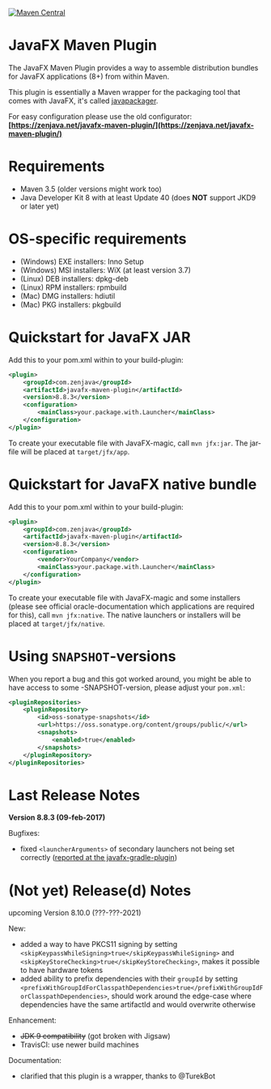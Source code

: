 [![Maven Central](https://img.shields.io/maven-central/v/com.zenjava/javafx-maven-plugin.svg)](https://maven-badges.herokuapp.com/maven-central/com.zenjava/javafx-maven-plugin)



JavaFX Maven Plugin
===================

The JavaFX Maven Plugin provides a way to assemble distribution bundles for JavaFX applications (8+) from within Maven.

This plugin is essentially a Maven wrapper for the packaging tool that comes with JavaFX, it's called [javapackager](https://docs.oracle.com/javase/9/tools/javapackager.htm).
 
For easy configuration please use the old configurator:
**[https://zenjava.net/javafx-maven-plugin/](https://zenjava.net/javafx-maven-plugin/)**



Requirements
============
* Maven 3.5 (older versions might work too)
* Java Developer Kit 8 with at least Update 40 (does **NOT** support JKD9 or later yet)



OS-specific requirements
========================
* (Windows) EXE installers: Inno Setup
* (Windows) MSI installers: WiX (at least version 3.7)
* (Linux) DEB installers: dpkg-deb
* (Linux) RPM installers: rpmbuild
* (Mac) DMG installers: hdiutil
* (Mac) PKG installers: pkgbuild



Quickstart for JavaFX JAR
=========================

Add this to your pom.xml within to your build-plugin:

```xml
<plugin>
    <groupId>com.zenjava</groupId>
    <artifactId>javafx-maven-plugin</artifactId>
    <version>8.8.3</version>
    <configuration>
        <mainClass>your.package.with.Launcher</mainClass>
    </configuration>
</plugin>
```

To create your executable file with JavaFX-magic, call `mvn jfx:jar`. The jar-file will be placed at `target/jfx/app`.



Quickstart for JavaFX native bundle
===================================

Add this to your pom.xml within to your build-plugin:

```xml
<plugin>
    <groupId>com.zenjava</groupId>
    <artifactId>javafx-maven-plugin</artifactId>
    <version>8.8.3</version>
    <configuration>
        <vendor>YourCompany</vendor>
        <mainClass>your.package.with.Launcher</mainClass>
    </configuration>
</plugin>
```

To create your executable file with JavaFX-magic and some installers (please see official oracle-documentation which applications are required for this), call `mvn jfx:native`. The native launchers or installers will be placed at `target/jfx/native`.


Using `SNAPSHOT`-versions
=========================
When you report a bug and this got worked around, you might be able to have access to some -SNAPSHOT-version, please adjust your `pom.xml`:

```xml
<pluginRepositories>
    <pluginRepository>
        <id>oss-sonatype-snapshots</id>
        <url>https://oss.sonatype.org/content/groups/public/</url>
        <snapshots>
            <enabled>true</enabled>
        </snapshots>
    </pluginRepository>
</pluginRepositories>
```


Last Release Notes
==================

**Version 8.8.3 (09-feb-2017)**

Bugfixes:
* fixed `<launcherArguments>` of secondary launchers not being set correctly ([reported at the javafx-gradle-plugin](https://github.com/FibreFoX/javafx-gradle-plugin/issues/55))


(Not yet) Release(d) Notes
==========================

upcoming Version 8.10.0 (???-???-2021)

New:
* added a way to have PKCS11 signing by setting `<skipKeypassWhileSigning>true</skipKeypassWhileSigning>` and `<skipKeyStoreChecking>true</skipKeyStoreChecking>`, makes it possible to have hardware tokens
* added ability to prefix dependencies with their `groupId` by setting `<prefixWithGroupIdForClasspathDependencies>true</prefixWithGroupIdForClasspathDependencies>`, should work around the edge-case where dependencies have the same artifactId and would overwrite otherwise

Enhancement:
* ~~JDK 9 compatibility~~ (got broken with Jigsaw)
* TravisCI: use newer build machines

Documentation:
* clarified that this plugin is a wrapper, thanks to @TurekBot
